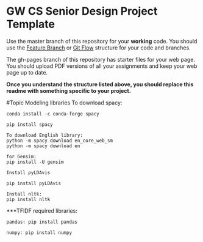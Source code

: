 # GW CS Senior Design Project Template

Use the master branch of this repository for your **working** code.  You should use the [Feature Branch](https://www.atlassian.com/git/tutorials/comparing-workflows/feature-branch-workflow) or [Git Flow](https://www.atlassian.com/git/tutorials/comparing-workflows/gitflow-workflow) structure for your code and branches.

The gh-pages branch of this repository has starter files for your web page. You should upload PDF versions of all your assignments and keep your web page up to date.

**Once you understand the structure listed above, you should replace this readme with something specific to your project.**

#Topic Modeling libraries
 	To download spacy:

	conda install -c conda-forge spacy 

	pip install spacy

	To download English library:
	python -m spacy download en_core_web_sm
	python -m spacy download en

	for Gensim: 
	pip install -U gensim

	Install pyLDAvis

	pip install pyLDAvis

	Install nltk:
	pip install nltk


***TFIDF required libraries:

	pandas: pip install pandas
	
	numpy: pip install numpy
